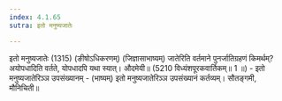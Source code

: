 ```yaml
---
index: 4.1.65
sutra: इतो मनुष्यजातेः

---
```

 इतो मनुष्यजातेः (1315) (ङीषोऽधिकरणम्) (जिज्ञासाभाष्यम्) जातेरिति वर्तमाने पुनर्जातिग्रहणं किमर्थम्? अयोपधादिति वर्तते, योपधादपि यथा स्यात्। औदमेयी॥ (5210 विध्यंशपूरकवार्तिकम्॥ 1 ॥) - इतो मनुष्यजातेरिञ्ञ उपसंख्यानम् - (भाष्यम्) इतो मनुष्यजातेरिञ्ञ उपसंख्यानं कर्तव्यम्। सौतङ्गमी, मौनिचिती॥ 